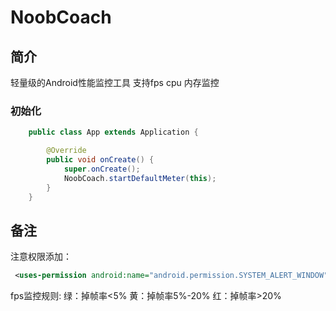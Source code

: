# NoobCoach

## 简介
轻量级的Android性能监控工具 支持fps cpu 内存监控

### 初始化
```java
    public class App extends Application {

        @Override
        public void onCreate() {
            super.onCreate();
            NoobCoach.startDefaultMeter(this);
        }
    }
```

## 备注
   注意权限添加：
   ```xml
    <uses-permission android:name="android.permission.SYSTEM_ALERT_WINDOW"/>
   ```
   fps监控规则:
        绿：掉帧率<5%
        黄：掉帧率5%-20%
        红：掉帧率>20%
